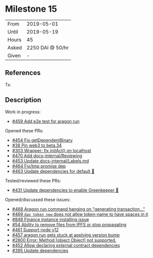 # Milestone 15

|       |                  |
| ----- | ---------------- |
| From  | 2019-05-01       |
| Until | 2019-05-19       |
| Hours | 45               |
| Asked | 2250 DAI @ 50/hr |
| Given | -                |

## References

Tx:

## Description

Work in progress:

- [#459 Add e2e test for aragon run](https://github.com/aragon/aragon-cli/pull/459)

Opened these PRs:

- [#454 Fix getDependentBinary](https://github.com/aragon/aragon-cli/pull/454)
- [#38 Pin web3 to beta.34](https://github.com/aragon/aragen/pull/38)
- [#303 Wrapper: fix initAcl() on localhost](https://github.com/aragon/aragon.js/pull/303)
- [#470 Add docs-internal/Reviewing](https://github.com/aragon/aragon-cli/pull/470)
- [#453 Update docs-internal/Labels.md](https://github.com/aragon/aragon-cli/pull/453)
- [#464 Fix/tmp promise dep](https://github.com/aragon/aragon-cli/pull/464)
- [#463 Update dependencies for default 🌴](https://github.com/aragon/aragon-cli/pull/463)

Tested/reviewed these PRs:

- [#431 Update dependencies to enable Greenkeeper 🌴](https://github.com/aragon/aragon-cli/pull/431)

Opened/discussed these issues:

- [#468 Aragon run command hanging on "generating transaction..."](https://github.com/aragon/aragon-cli/issues/468)
- [#469 `dao token new` does not allow token-name to have spaces in it](https://github.com/aragon/aragon-cli/issues/469)
- [#848 Finance instance installing issue](https://github.com/aragon/aragon-apps/issues/848)
- [#54 Ability to remove files from IPFS or stop propagating](https://github.com/aragon/aragon-react-boilerplate/issues/54)
- [#461 Support node v12](https://github.com/aragon/aragon-cli/issues/461)
- [#457 aragon run gets stuck at applying version bump](https://github.com/aragon/aragon-cli/issues/457)
- [#2800 Error: Method [object Object] not supported.](https://github.com/ethereum/web3.js/issues/2800)
- [#452 Allow declaring external contract dependencies](https://github.com/aragon/aragon-cli/issues/452)
- [#395 Update dependencies](https://github.com/aragon/aragon-cli/issues/395)
